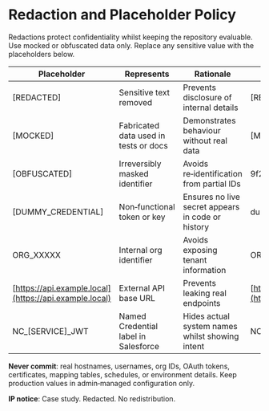 ﻿# Redaction and Placeholder Policy

Redactions protect confidentiality whilst keeping the repository evaluable. Use mocked or obfuscated data only. Replace any sensitive value with the placeholders below.

| Placeholder                                            | Represents                            | Rationale                                         | Safe example value                                     |
| ------------------------------------------------------ | ------------------------------------- | ------------------------------------------------- | ------------------------------------------------------ |
| \[REDACTED]                                            | Sensitive text removed                | Prevents disclosure of internal details           | \[REDACTED]                                            |
| \[MOCKED]                                              | Fabricated data used in tests or docs | Demonstrates behaviour without real data          | \[MOCKED]                                              |
| \[OBFUSCATED]                                          | Irreversibly masked identifier        | Avoids re‑identification from partial IDs         | 9f2a\*\*\*\*e1c                                        |
| \[DUMMY\_CREDENTIAL]                                   | Non‑functional token or key           | Ensures no live secret appears in code or history | dummy-token-123                                        |
| ORG\_XXXXX                                             | Internal org identifier               | Avoids exposing tenant information                | ORG\_12345                                             |
| [https://api.example.local](https://api.example.local) | External API base URL                 | Prevents leaking real endpoints                   | [https://api.example.local](https://api.example.local) |
| NC\_\[SERVICE]\_JWT                                    | Named Credential label in Salesforce  | Hides actual system names whilst showing intent   | NC\_\[SERVICE]\_JWT                                    |

**Never commit**: real hostnames, usernames, org IDs, OAuth tokens, certificates, mapping tables, schedules, or environment details. Keep production values in admin‑managed configuration only.

**IP notice**: Case study. Redacted. No redistribution.